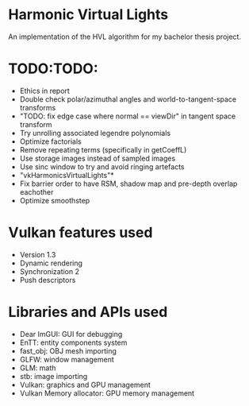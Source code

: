 # Harmonic Virtual Lights
An implementation of the HVL algorithm for my bachelor thesis project.

# TODO:TODO:
* Ethics in report
* Double check polar/azimuthal angles and world-to-tangent-space transforms
* "TODO: fix edge case where normal == viewDir" in tangent space transform
* Try unrolling associated legendre polynomials
* Optimize factorials
* Remove repeating terms (specifically in getCoeffL)
* Use storage images instead of sampled images
* Use sinc window to try and avoid ringing artefacts
* "vkHarmonicsVirtualLights"*
* Fix barrier order to have RSM, shadow map and pre-depth overlap eachother
* Optimize smoothstep

# Vulkan features used
* Version 1.3
* Dynamic rendering
* Synchronization 2
* Push descriptors

# Libraries and APIs used
* Dear ImGUI: GUI for debugging
* EnTT: entity components system
* fast_obj: OBJ mesh importing
* GLFW: window management
* GLM: math
* stb: image importing
* Vulkan: graphics and GPU management
* Vulkan Memory allocator: GPU memory management